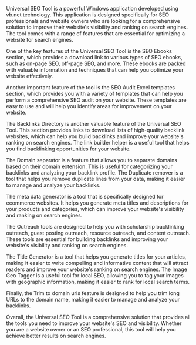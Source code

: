 Universal SEO Tool is a powerful Windows application developed using vb.net technology. This application is designed specifically for SEO professionals and website owners who are looking for a comprehensive solution to improve their website's visibility and ranking on search engines. The tool comes with a range of features that are essential for optimizing a website for search engines.

One of the key features of the Universal SEO Tool is the SEO Ebooks section, which provides a download link to various types of SEO ebooks, such as on-page SEO, off-page SEO, and more. These ebooks are packed with valuable information and techniques that can help you optimize your website effectively.

Another important feature of the tool is the SEO Audit Excel templates section, which provides you with a variety of templates that can help you perform a comprehensive SEO audit on your website. These templates are easy to use and will help you identify areas for improvement on your website.

The Backlinks Directory is another valuable feature of the Universal SEO Tool. This section provides links to download lists of high-quality backlink websites, which can help you build backlinks and improve your website's ranking on search engines. The link builder helper is a useful tool that helps you find backlinking opportunities for your website.

The Domain separator is a feature that allows you to separate domains based on their domain extension. This is useful for categorizing your backlinks and analyzing your backlink profile. The Duplicate remover is a tool that helps you remove duplicate lines from your data, making it easier to manage and analyze your backlinks.

The meta data generator is a tool that is specifically designed for ecommerce websites. It helps you generate meta titles and descriptions for your products and categories, which can improve your website's visibility and ranking on search engines.

The Outreach tools are designed to help you with scholarship backlinking outreach, guest posting outreach, resource outreach, and content outreach. These tools are essential for building backlinks and improving your website's visibility and ranking on search engines.

The Title Generator is a tool that helps you generate titles for your articles, making it easier to write compelling and informative content that will attract readers and improve your website's ranking on search engines. The Image Geo Tagger is a useful tool for local SEO, allowing you to tag your images with geographic information, making it easier to rank for local search terms.

Finally, the Trim to domain urls feature is designed to help you trim long URLs to the domain name, making it easier to manage and analyze your backlinks.

Overall, the Universal SEO Tool is a comprehensive solution that provides all the tools you need to improve your website's SEO and visibility. Whether you are a website owner or an SEO professional, this tool will help you achieve better results on search engines.
